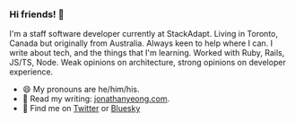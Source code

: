 ### Hi friends! 👋

I'm a staff software developer currently at StackAdapt. Living in Toronto, Canada but originally from Australia. Always keen to help where I can. I write about tech, and the things that I'm learning. Worked with Ruby, Rails, JS/TS, Node. Weak opinions on architecture, strong opinions on developer experience.

- 😄 My pronouns are he/him/his.
- 📝 Read my writing: [jonathanyeong.com](https://jonathanyeong.com).
- 📣 Find me on [Twitter](https://twitter.com/JonoYeong) or [Bluesky](https://bsky.app/profile/jonathanyeong.bsky.social)
